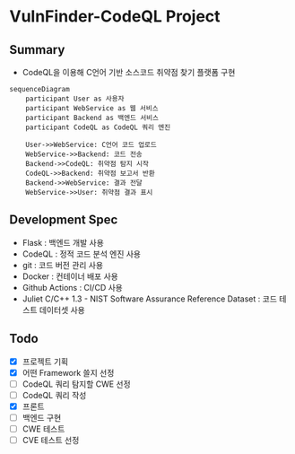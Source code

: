 # VulnFinder-CodeQL Project

## Summary
- CodeQL을 이용해 C언어 기반 소스코드 취약점 찾기 플랫폼 구현

```mermaid
sequenceDiagram
    participant User as 사용자
    participant WebService as 웹 서비스
    participant Backend as 백엔드 서비스
    participant CodeQL as CodeQL 쿼리 엔진

    User->>WebService: C언어 코드 업로드
    WebService->>Backend: 코드 전송
    Backend->>CodeQL: 취약점 탐지 시작
    CodeQL->>Backend: 취약점 보고서 반환
    Backend->>WebService: 결과 전달
    WebService->>User: 취약점 결과 표시
```

## Development Spec
- Flask : 백엔드 개발 사용
- CodeQL : 정적 코드 분석 엔진 사용
- git : 코드 버전 관리 사용
- Docker : 컨테이너 배포 사용
- Github Actions : CI/CD 사용
- Juliet C/C++ 1.3 - NIST Software Assurance Reference Dataset : 코드 테스트 데이터셋 사용

## Todo
- [x] 프로젝트 기획
- [x] 어떤 Framework 쓸지 선정
- [ ] CodeQL 쿼리 탐지할 CWE 선정
- [ ] CodeQL 쿼리 작성
- [x] 프론트
- [ ] 백엔드 구현
- [ ] CWE 테스트
- [ ] CVE 테스트 선정
